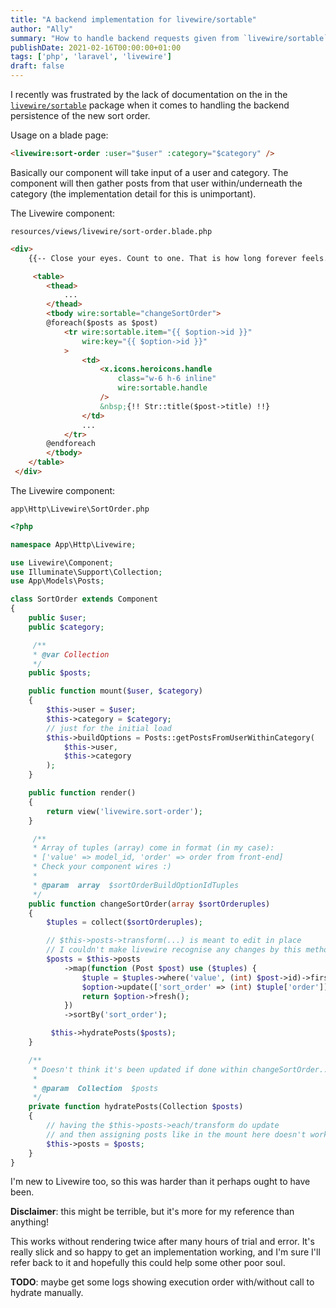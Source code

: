 ```yaml
---
title: "A backend implementation for livewire/sortable"
author: "Ally"
summary: "How to handle backend requests given from `livewire/sortable`. Data fetched in mount - think `Post`s by `User`s (as prop into Livewire component) under a `Category` (as prop into Livewire component), then sort order persisted during action and re-rendered seamlessly."
publishDate: 2021-02-16T00:00:00+01:00
tags: ['php', 'laravel', 'livewire']
draft: false
---
```


I recently was frustrated by the lack of documentation on the in the [`livewire/sortable`](https://github.com/livewire/sortable#usage) package when it comes to handling the backend persistence of the new sort order.

Usage on a blade page:

```html
<livewire:sort-order :user="$user" :category="$category" />
```

Basically our component will take input of a user and category. The component will then gather posts from that user within/underneath the category (the implementation detail for this is unimportant).

The Livewire component:

`resources/views/livewire/sort-order.blade.php`

```html
<div>
    {{-- Close your eyes. Count to one. That is how long forever feels. --}}

     <table>
        <thead>
            ...
        </thead>
        <tbody wire:sortable="changeSortOrder">
        @foreach($posts as $post)
            <tr wire:sortable.item="{{ $option->id }}"
                wire:key="{{ $option->id }}"
            >
                <td>
                    <x.icons.heroicons.handle
                        class="w-6 h-6 inline"
                        wire:sortable.handle
                    />
                    &nbsp;{!! Str::title($post->title) !!}
                </td>
                ...
            </tr>
        @endforeach
        </tbody>
    </table>
 </div>
```


The Livewire component:

`app\Http\Livewire\SortOrder.php`

```php
<?php

namespace App\Http\Livewire;

use Livewire\Component;
use Illuminate\Support\Collection;
use App\Models\Posts;

class SortOrder extends Component
{
    public $user;
    public $category;

     /**
     * @var Collection
     */
    public $posts;

    public function mount($user, $category)
    {
        $this->user = $user;
        $this->category = $category;
        // just for the initial load
        $this->buildOptions = Posts::getPostsFromUserWithinCategory(
            $this->user,
            $this->category
        );
    }

    public function render()
    {
        return view('livewire.sort-order');
    }

     /**
     * Array of tuples (array) come in format (in my case):
     * ['value' => model_id, 'order' => order from front-end]
     * Check your component wires :)
     *
     * @param  array  $sortOrderBuildOptionIdTuples
     */
    public function changeSortOrder(array $sortOrderuples)
    {
        $tuples = collect($sortOrderuples);

        // $this->posts->transform(...) is meant to edit in place
        // I couldn't make livewire recognise any changes by this method
        $posts = $this->posts
            ->map(function (Post $post) use ($tuples) {
                $tuple = $tuples->where('value', (int) $post->id)->first();
                $option->update(['sort_order' => (int) $tuple['order']]);
                return $option->fresh();
            })
            ->sortBy('sort_order');

         $this->hydratePosts($posts);
    }

    /**
     * Doesn't think it's been updated if done within changeSortOrder..
     *
     * @param  Collection  $posts
     */
    private function hydratePosts(Collection $posts)
    {
        // having the $this->posts->each/transform do update
        // and then assigning posts like in the mount here doesn't work either
        $this->posts = $posts;
    }
}
```

I'm new to Livewire too, so this was harder than it perhaps ought to have been.

**Disclaimer**: this might be terrible, but it's more for my reference than anything!

This works without rendering twice after many hours of trial and error. It's really slick and so happy to get an implementation working, and I'm sure I'll refer back to it and hopefully this could help some other poor soul.

**TODO**: maybe get some logs showing execution order with/without call to hydrate manually.
